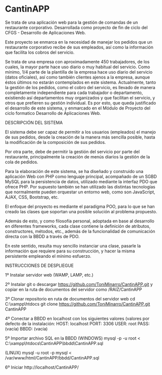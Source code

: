 # CantinAPP
Se trata de una aplicación web para la gestión de comandas de un restaurante corporativo. Desarrollada como proyecto de fin de ciclo del CFGS - Desarrollo de Aplicaciones Web.

Este proyecto se enmarca en la necesidad de manejar los pedidos que un restaurante corporativo recibe de sus empleados, así como la información que facilita los cobros del servicio.

Se trata de una empresa con aproximadamente 450 trabajadores, de los cuales, la mayor parte hace uso diario o muy habitual del servicio. Como mínimo, 1/4 parte de la plantilla de la empresa hace uso diario del servicio (datos oficiales), así como también clientes ajenos a la empresa, aunque éstos últimos no estarán contemplados en este sistema. 
Actualmente, tanto la gestión de los pedidos, como el cobro del servicio, es llevado de manera completamente independiente para cada trabajador o departamento, existiendo así departamentos muy organizados y que facilitan el servicio, y otros que prefieren su gestión individual. Es por esto, que queda justificado el desarrollo de este sistema, y enmarcado en el Módulo de Proyecto del ciclo formatico Desarrollo de Aplicaciones Web.



DESCRIPCIÓN DEL SISTEMA


El sistema debe ser capaz de permitir a los usuarios (empleados) el manejo de sus pedidos, desde la creación de la manera más sencilla posible, hasta la modificación de la composición de sus pedidos.

Por otra parte, debe de permitir la gestión del servicio por parte del restaurante, principalmente la creación de menús diarios la gestión de la cola de pedidos.

Para la elaboración de este sistema, se ha diseñado y construido una aplicación Web con PHP como lenguaje principal, acompañado de un SGBD MySQL para la persistencia de datos, utilizado mediante la interfaz PDO que ofrece PHP. Por supuesto también se han utilizado las distintas tecnologías que normalmente pueden orquestar un entorno web, como son JavaScript, AJAX, CSS, Bootstrap, etc.

El enfoque del proyecto es mediante el paradigma POO, para lo que se han creado las clases que soportan una posible solución al problema propuesto.

Además de esto, y como filosofía personal, adoptada en base al desarrollo en diferentes frameworks, cada clase contiene la definición de atributos, constructores, métodos, etc., además de la funcionalidad de comunicación directa con la BBDD a través de PDO.

En este sentido, resulta muy sencillo instanciar una clase, pasarle la información que requiere para su construcción, y hacer la misma persistente empleando el mínimo esfuerzo.

INSTRUCCIONES DE DESPLIEGUE

1º Instalar servidor web (WAMP, LAMP, etc.)

2º Instalar git o descargar
https://github.com/ToniMinarro/CantinAPP.git y copiar en la ruta de documentos del servidor como /RAIZ/CantinAPP

3º Clonar repositorio en ruta de documentos del servidor web
	cd C:\xampp\htdocs
	git clone https://github.com/ToniMinarro/CantinAPP.git CantinAPP

4º Conectar a BBDD en localhost con los siguientes valores (valores por defecto de la instalación:
HOST: localhost
PORT: 3306
USER: root
PASS: (vacía)
BBDD: (vacía)

5º Importar archivo SQL en la BBDD
(WINDOWS)
mysql -p -u root < C:\xampp\htdocs\CantinAPP\bbdd\CantinAPP.sql

(LINUX)
mysql -u root -p mysql < /var/www/html/CantinAPP/bbdd/CantinAPP.sql

6º Iniciar
	http://localhost/CantinAPP/
